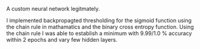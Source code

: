 A custom neural network legitmately.

I implemented backpropagted thresholding for the sigmoid function using the chain rule in mathamatics and the binary cross entropy function.
Using the chain rule I was able to establish a minimum with 9.99/1.0 % accuracy within 2 epochs and vary few hidden layers.


